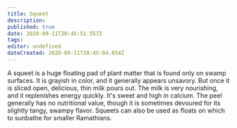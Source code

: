 ```yaml
---
title: Squeet
description: 
published: true
date: 2020-09-11T20:45:51.557Z
tags: 
editor: undefined
dateCreated: 2020-09-11T20:45:04.054Z
---
```


A squeet is a huge floating pad of plant matter that is found only on swamp surfaces. It is grayish in color, and it generally appears unsavory. But once it is sliced open, delicious, thin milk pours out. The milk is very nourishing, and it replenishes energy quickly. It's sweet and high in calcium. The peel generally has no nutritional value, though it is sometimes devoured for its slightly tangy, swampy flavor. Squeets can also be used as floats on which to sunbathe for smaller Ramathians.